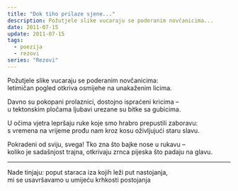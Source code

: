 ```yaml
---
title: "Dok tiho prilaze sjene..."
description: Požutjele slike vucaraju se poderanim novčanicima...
date: 2011-07-15
update: 2011-07-15
tags:
  - poezija
  - rezovi
series: "Rezovi"
---
```


Požutjele slike vucaraju se poderanim novčanicima:  
letimičan pogled otkriva osmijehe na unakaženim licima.

Davno su pokopani prolaznici, dostojno ispraćeni kricima –  
u tektonskim pločama ljubavi urezane su bitke sa gubicima.

U očima vjetra lepršaju ruke koje smo hrabro prepustili zaboravu:  
s vremena na vrijeme prođu nam kroz kosu oživljujući staru slavu.

Pokradeni od sviju, svega! Tko zna što bajke nose u rukavu –  
koliko je sadašnjost trajna, otkrivaju zrnca pijeska što padaju na glavu.

---

Nade tinjaju: poput staraca iza kojih leži put nastojanja,  
mi se usavršavamo u umijeću krhkosti postojanja
